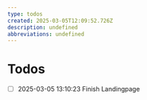 ```yaml
---
type: todos
created: 2025-03-05T12:09:52.726Z
description: undefined
abbreviations: undefined
---
```


# Todos
* [ ] 2025-03-05 13:10:23 Finish Landingpage

